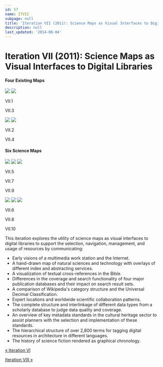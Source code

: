 ```yaml
---
id: 57
name: ITVII
subpage: null
title: 'Iteration VII (2011): Science Maps as Visual Interfaces to Digital Libraries'
description: null
last_updated: '2014-08-04'
---
```

Iteration VII (2011): Science Maps as Visual Interfaces to Digital Libraries
============================================================================

#### Four Existing Maps

[![](images/maps/160W/IT_07_01_Mondotheque_160W.jpg)](ITI.1.html) [![](images/maps/160W/IT_07_03_Bible_160W.jpg)](ITI.3.html)

VII.1

VII.3

[![](images/maps/160W/IT_07_02_Two-Charts_160W.jpg)](ITI.2.html) [![](images/maps/160W/IT_07_04_Autism_160W.jpg)](ITI.4.html)

VII.2

VII.4

#### Six Science Maps

[![](images/maps/160W/IT_07_05_Wiki-UCD_160W.jpg)](ITI.5.html) [![](images/maps/160W/IT_07_07_Antique-Art_160W.jpg)](ITI.7.html) [![](images/maps/160W/IT_07_09_Mace_160W.jpg)](ITI.9.html)

VII.5

VII.7

VII.9

[![](images/maps/160W/IT_07_06_Collaborations_160W.jpg)](ITI.6.html) [![](images/maps/160W/IT_07_08_Seeing-Standards_160W.jpg)](ITI.8.html) [![](images/maps/160W/IT_07_10_History-Sci-Fi_160W.jpg)](ITI.10.html)

VII.6

VII.8

VII.10

This iteration explores the utility of science maps as visual interfaces to digital libraries to support the selection, navigation, management, and usage of resources by communicating:

*   Early visions of a multimedia work station and the Internet.
*   A hand-drawn map of natural sciences and technology with overlays of different index and abstracting services.
*   A visualization of textual cross-references in the Bible.
*   Differences in the coverage and search functionality of four major publication databases and their impact on search result sets.
*   A comparison of Wikipedia's category structure and the Universal Decimal Classification.
*   Expert locations and worldwide scientific collaboration patterns.
*   The complete structure and interlinkage of different data types from a scholarly database to judge data quality and coverage.
*   An overview of key metadata standards in the cultural heritage sector to assist planners with the selection and implementation of these standards.
*   The hierarchical structure of over 2,800 terms for tagging digital resources in architecture in different languages.
*   The history of science fiction rendered as graphical chronology.

[« Iteration VI](ITVI.html)

[Iteration VIII »](ITVIII.html)